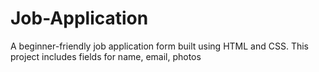 # Job-Application
A beginner-friendly job application form built using HTML and CSS. This project includes fields for name, email, photos

